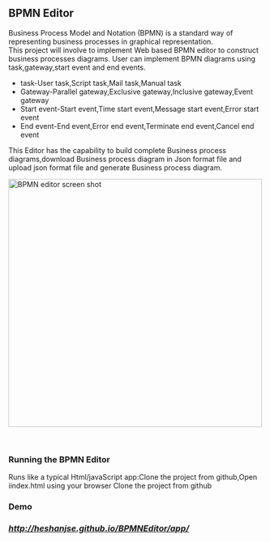 <h2><b>BPMN Editor</b></h2>

Business Process Model and Notation (BPMN) is a standard way of representing business processes in graphical representation.<br>
This project will involve to implement Web based BPMN editor to construct business processes diagrams.
User can implement BPMN diagrams using task,gateway,start event and end events. 
<br>
<ul>
  <li>task-User task,Script task,Mail task,Manual task</li>
  <li>Gateway-Parallel gateway,Exclusive gateway,Inclusive gateway,Event gateway</li>
  <li>Start event-Start event,Time start event,Message start event,Error start event</li>
  <li>End event-End event,Error end event,Terminate end event,Cancel end event</li>
</ul>

This Editor has the capability to build complete Business process diagrams,download Business process diagram in Json format file and upload json format file and generate Business process diagram.

<a href="http://i65.tinypic.com/2gw5ag5.png" target="_blank"><img src="http://i65.tinypic.com/2gw5ag5.png" border="0" alt="BPMN editor screen shot"  height="490" width="500"></a>
<!--<a href="http://tinypic.com?ref=2gw5ag5" target="_blank"><img src="http://i65.tinypic.com/2gw5ag5.png" border="0" alt="Image and video hosting by TinyPic"  height="490" width="500"></a>-->
<br>
<h3><b>Running the BPMN Editor</b></h3>
Runs like a typical Html/javaScript app:Clone the project from github,Open iindex.html using your browser 
    Clone the project from github
<h3>Demo<h3>
<a href="http://heshanjse.github.io/BPMNEditor/app/"><h5>http://heshanjse.github.io/BPMNEditor/app/<h5></a>
